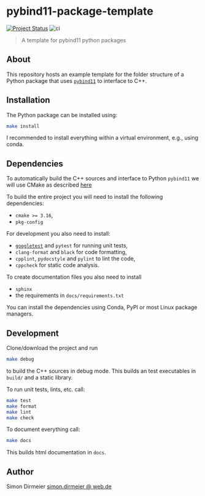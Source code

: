 # pybind11-package-template

[![Project
Status](http://www.repostatus.org/badges/latest/concept.svg)](http://www.repostatus.org/#concept)
![ci](https://github.com/dirmeier/pybind11-package-template/workflows/ci/badge.svg)

> A template for pybind11 python packages

## About

This repository hosts an example template for the folder structure of a Python package
that uses [`pybind11`](https://github.com/pybind/pybind11) to interface to C++.

## Installation

The Python package can be installed using:

```bash
make install
```

I recommended to install everything within a virtual environment, e.g., using conda. 

## Dependencies

To automatically build the C++ sources and interface to Python `pybind11` we will use 
CMake as described [here](https://pybind11.readthedocs.io/en/stable/compiling.html#building-with-cmake)

To build the entire project you will need to install the following dependencies:

- `cmake >= 3.16`,
- `pkg-config`

For development you also need to install:

- [`googletest`](https://github.com/google/googletest) and `pytest` for running unit tests, 
- `clang-format` and `black` for code formatting,
- `cpplint`, `pydocstyle` and `pylint` to lint the code,
- `cppcheck` for static code analysis.

To create documentation files you also need to install 

- `sphinx`
- the requirements in `docs/requirements.txt`

You can install the dependencies using Conda, PyPI or most Linux package managers.

## Development

Clone/download the project and run

```bash
make debug
```

to build the C++ sources in debug mode. This builds an test executables in
 `build/` and a static library.

To run unit tests, lints, etc. call:

```bash
make test
make format
make lint
make check
```

To document everything call:

```bash
make docs
```

This builds html documentation in `docs`.

## Author

 Simon Dirmeier <a href="mailto:simon.dirmeier @ web.de">simon.dirmeier @ web.de</a>